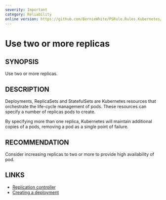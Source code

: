 ```yaml
---
severity: Important
category: Reliability
online version: https://github.com/BernieWhite/PSRule.Rules.Kubernetes/blob/master/docs/rules/en-US/Kubernetes.Pod.Replicas.md
---
```


# Use two or more replicas

## SYNOPSIS

Use two or more replicas.

## DESCRIPTION

Deployments, ReplicaSets and StatefulSets are Kubernetes resources that orchestrate the life-cycle management of pods.
These resources can specify a number of replicas pods to create.

By specifying more than one replica, Kubernetes will maintain additional copies of a pods, removing a pod as a single point of failure.

## RECOMMENDATION

Consider increasing replicas to two or more to provide high availability of pod.

## LINKS

- [Replication controller](https://kubernetes.io/docs/concepts/workloads/controllers/replicationcontroller/)
- [Creating a deployment](https://kubernetes.io/docs/concepts/workloads/controllers/deployment/#creating-a-deployment)
